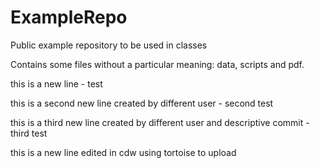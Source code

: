 # ExampleRepo
Public example repository to be used in classes

Contains some files without a particular meaning: data, scripts and pdf.

this is a new line - test

this is a second new line created by different user - second test

this is a third new line created by different user and descriptive commit - third test

this is a new line edited in cdw using tortoise to upload